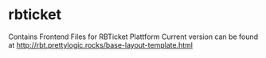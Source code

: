 # rbticket
Contains Frontend Files for RBTicket Plattform 
Current version can be found at http://rbt.prettylogic.rocks/base-layout-template.html